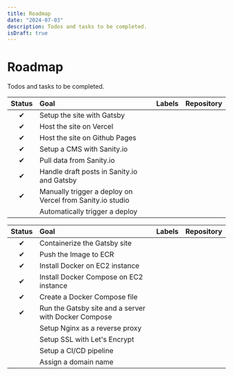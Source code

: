 ```yaml
---
title: Roadmap
date: "2024-07-03"
description: Todos and tasks to be completed.
isDraft: true
---
```


# Roadmap

Todos and tasks to be completed.

<!-- _Updated: Wed, 3 Jul 2024_ -->

<!-- ## IPFS -->

<!-- #### Milestone Summary

| Status | Milestone                                                                             | Goals |       ETA       |
| :----: | :------------------------------------------------------------------------------------ | :---: | :-------------: |
|   🚀   | **[Implement New Project Management Model](#implement-new-project-management-model)** | 3 / 6 | Sat Oct 01 2016 |
|   🚀   | **[First Organization Roadmap](#first-organization-roadmap)**                         | 0 / 1 | Tue Nov 01 2016 | -->

<!-- #### Implement New Project Management Model

> This milestone will be done when

- The new PM model is stable and ratified by all the IPFS-related projects
- All Major IPFS-related Project Roadmaps Conform to [New PM Model]

This will allow us to then assemble our first Organization Roadmap.

We want to have this done before the Q4 Quarterly Meeting so that we can use this new PM model during that meeting. -->

<!-- &nbsp;**OPEN** &nbsp;&nbsp;📉 &nbsp;&nbsp;**3 / 6** goals completed **(50%)** &nbsp;&nbsp;📅 &nbsp;&nbsp;**Sat Oct 01 2016** -->

<!--
| Status | Goal                                                                                                     | Labels        | Repository                                     |
| :----: | :------------------------------------------------------------------------------------------------------- | ------------- | ---------------------------------------------- |
|   ✔    | [Pm doc draft 2](https://github.com/ipfs/pm/pull/155)                                                    |               | <a href=https://github.com/ipfs/pm>ipfs/pm</a> |
|   ❌   | [Define options for the Mechanics of Tracking Project Milestones](https://github.com/ipfs/pm/issues/154) | `in progress` | <a href=https://github.com/ipfs/pm>ipfs/pm</a> |
|   ❌   | [Test out the PM Process on go-ipfs Project](https://github.com/ipfs/pm/issues/153)                      | `ready`       | <a href=https://github.com/ipfs/pm>ipfs/pm</a> |
|   ✔    | [Overhaul README](https://github.com/ipfs/pm/pull/136)                                                   |               | <a href=https://github.com/ipfs/pm>ipfs/pm</a> |
|   ✔    | [(WIP) Project Management Process document](https://github.com/ipfs/pm/pull/131)                         |               | <a href=https://github.com/ipfs/pm>ipfs/pm</a> |
|   ❌   | [Project Management Process discussion](https://github.com/ipfs/pm/issues/125)                           | `in progress` | <a href=https://github.com/ipfs/pm>ipfs/pm</a> | -->

| Status | Goal                                                      | Labels | Repository |
| :----: | :-------------------------------------------------------- | ------ | ---------- |
|   ✔    | Setup the site with Gatsby                                |        |            |
|   ✔    | Host the site on Vercel                                   |        |            |
|   ✔    | Host the site on Github Pages                             |        |            |
|   ✔    | Setup a CMS with Sanity.io                                |        |            |
|   ✔    | Pull data from Sanity.io                                  |        |            |
|   ✔    | Handle draft posts in Sanity.io and Gatsby                |        |            |
|   ✔    | Manually trigger a deploy on Vercel from Sanity.io studio |        |            |
|        | Automatically trigger a deploy                            |        |            |

| Status | Goal                                                 | Labels | Repository |
| :----: | :--------------------------------------------------- | ------ | ---------- |
|   ✔    | Containerize the Gatsby site                         |        |            |
|   ✔    | Push the Image to ECR                                |        |            |
|   ✔    | Install Docker on EC2 instance                       |        |            |
|   ✔    | Install Docker Compose on EC2 instance               |        |            |
|   ✔    | Create a Docker Compose file                         |        |            |
|   ✔    | Run the Gatsby site and a server with Docker Compose |        |            |
|        | Setup Nginx as a reverse proxy                       |        |            |
|        | Setup SSL with Let's Encrypt                         |        |            |
|        | Setup a CI/CD pipeline                               |        |            |
|        | Assign a domain name                                 |        |            |
